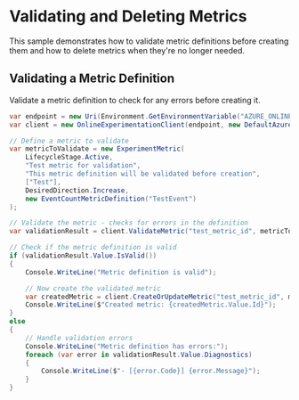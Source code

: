 # Validating and Deleting Metrics

This sample demonstrates how to validate metric definitions before creating them and how to delete metrics when they're no longer needed.

## Validating a Metric Definition

Validate a metric definition to check for any errors before creating it.

```C# Snippet:OnlineExperimentation_ValidateMetric
var endpoint = new Uri(Environment.GetEnvironmentVariable("AZURE_ONLINEEXPERIMENTATION_ENDPOINT"));
var client = new OnlineExperimentationClient(endpoint, new DefaultAzureCredential());

// Define a metric to validate
var metricToValidate = new ExperimentMetric(
    LifecycleStage.Active,
    "Test metric for validation",
    "This metric definition will be validated before creation",
    ["Test"],
    DesiredDirection.Increase,
    new EventCountMetricDefinition("TestEvent")
);

// Validate the metric - checks for errors in the definition
var validationResult = client.ValidateMetric("test_metric_id", metricToValidate);

// Check if the metric definition is valid
if (validationResult.Value.IsValid())
{
    Console.WriteLine("Metric definition is valid");

    // Now create the validated metric
    var createdMetric = client.CreateOrUpdateMetric("test_metric_id", metricToValidate);
    Console.WriteLine($"Created metric: {createdMetric.Value.Id}");
}
else
{
    // Handle validation errors
    Console.WriteLine("Metric definition has errors:");
    foreach (var error in validationResult.Value.Diagnostics)
    {
        Console.WriteLine($"- [{error.Code}] {error.Message}");
    }
}
```
